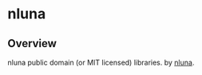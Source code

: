 # nluna
## Overview
nluna public domain (or MIT licensed) libraries.
by [nluna](https://www.nluna.com/).
